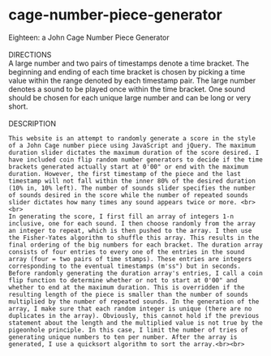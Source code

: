 # cage-number-piece-generator
Eighteen: a John Cage Number Piece Generator
<br><br>
	DIRECTIONS<br>
	A large number and two pairs of timestamps denote a time bracket. The beginning and ending of each time bracket is chosen by picking a time value within the range denoted by each timestamp pair. The large number denotes a sound to be played once within the time bracket. One sound should be chosen for each unique large number and can be long or very short.<br><br>
DESCRIPTION<br>

	This website is an attempt to randomly generate a score in the style of a John Cage number piece using JavaScript and jQuery. The maximum duration slider dictates the maximum duration of the score desired. I have included coin flip random number generators to decide if the time brackets generated actually start at 0'00" or end with the maximum duration. However, the first timestamp of the piece and the last timestamp will not fall within the inner 80% of the desired duration (10% in, 10% left). The number of sounds slider specifies the number of sounds desired in the score while the number of repeated sounds slider dictates how many times any sound appears twice or more. <br> <br>
	In generating the score, I first fill an array of integers 1-n inclusive, one for each sound. I then choose randomly from the array an integer to repeat, which is then pushed to the array. I then use the Fisher-Yates algorithm to shuffle this array. This results in the final ordering of the big numbers for each bracket. The duration array consists of four entries to every one of the entries in the sound array (four = two pairs of time stamps). These entries are integers corresponding to the eventual timestamps (m'ss") but in seconds. Before randomly generating the duration array's entries, I call a coin flip function to determine whether or not to start at 0'00" and whether to end at the maximum duration. This is overridden if the resulting length of the piece is smaller than the number of sounds multiplied by the number of repeated sounds. In the generation of the array, I make sure that each random integer is unique (there are no duplicates in the array). Obviously, this cannot hold if the previous statement about the length and the multiplied value is not true by the pigeonhole principle. In this case, I limit the number of tries of generating unique numbers to ten per number. After the array is generated, I use a quicksort algorithm to sort the array.<br><br>

